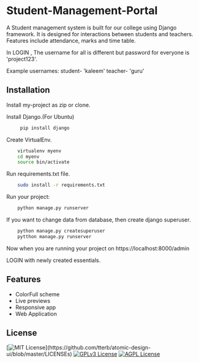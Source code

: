 # Student-Management-Portal

A Student management system is built for our college using Django framework. It is designed for interactions between students and teachers. Features include attendance, marks and time table.

In LOGIN , The username for all is different but password for everyone is 'project123'.

Example usernames:
student- 'kaleem'
teacher- 'guru'
## Installation

Install my-project as zip or clone.

Install Django.(For Ubuntu)

```bash
     pip install django
```
Create VirtualEnv.

```bash
    virtualenv myenv
    cd myenv
    source bin/activate
```

Run requirements.txt file.

```bash
    sudo install -r requirements.txt
```

Run your project:

```bash
    python manage.py runserver
```

If you want to change data from database, then create django superuser.

```bash
    python manage.py createsuperuser
    pytthon manage.py runserver
```

Now when you are running your project on https://localhost:8000/admin

LOGIN with newly created essentials.

## Features

- ColorFull scheme
- Live previews
- Responsive app
- Web Application


## License

[![MIT License](https://img.shields.io/apm/l/atomic-design-ui.svg?)](https://github.com/tterb/atomic-design-ui/blob/master/LICENSEs)
[![GPLv3 License](https://img.shields.io/badge/License-GPL%20v3-yellow.svg)](https://opensource.org/licenses/)
[![AGPL License](https://img.shields.io/badge/license-AGPL-blue.svg)](http://www.gnu.org/licenses/agpl-3.0)

